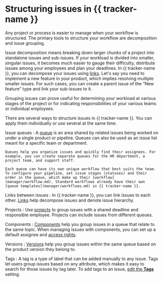 # Structuring issues in {{ tracker-name }}

Any project or process is easier to manage when your workflow is structured. The primary tools to structure your workflow are decomposition and issue grouping.

Issue decomposition means breaking down larger chunks of a project into standalone issues and sub-issues. If your workload is divided into smaller, singular issues, it becomes much easier to gauge their difficulty, distribute issues among your employees and plan your deadlines. In {{ tracker-name }}, you can decompose your issues using [links](user/links.md). Let's say you need to implement a new feature in your product, which implies resolving multiple smaller issues. For such cases, you can create a parent issue of the <q>New feature</q> type and link your sub-issues to it.

Grouping issues can prove useful for determining your workload at various stages of the project or for indicating responsibilities of your various teams or individual employees.

There are several ways to structure issues in {{ tracker-name }}. You can apply them individually or use several at the same time.

Issue queues
:  A [queue](queue-intro.md) is an area shared by related issues being worked on under a single product or pipeline. Queues can also be used as an issue list meant for a specific team or department.

    Queues help you organize issues and quickly find their assignees. For example, you can create separate queues for the HR department, a project team, and support staff.
    
    Each queue can have its own unique workflow that best suits the team. To configure your pipeline, set issue stages (statuses) and their order in the queue, which make up their [workflow](manager/workflow.md). Standard workflows already have their own [queue templates](manager/workflows.md) in {{ tracker-name }}.

Links between issues
:  In {{ tracker-name }}, you can link issues to each other. [Links](user/links.md) help decompose issues and denote issue hierarchy.

Projects
:  Use [projects](manager/project-new.md) to group issues with a shared deadline and responsible employee. Projects can include issues from different queues.

Components 
:  [Components](manager/components.md) help you group issues in a queue that relate to the same topic. When managing issues with components, you can set up a default assignee and [access rights](manager/queue-access.md#section_tbh_cs5_qbb).

Versions
:  [Versions](manager/versions.md) help you group issues within the same queue based on the product version they belong to.

Tags
:  A tag is a type of label that can be added manually to any issue. Tags let users group issues based on any attribute, which makes it easy to search for those issues by tag later. To add tags to an issue, [edit the **Tags**](user/edit-ticket.md#section_jqw_ppn_jz) setting.

